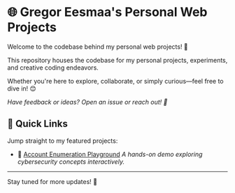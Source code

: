 # 🌐 Gregor Eesmaa's Personal Web Projects  

Welcome to the codebase behind my personal web projects! 🚀 

This repository houses the codebase for my personal projects, experiments, and creative coding endeavors. 

Whether you're here to explore, collaborate, or simply curious—feel free to dive in! 😊


*Have feedback or ideas? Open an issue or reach out! 💬*

## 🔗 Quick Links  

Jump straight to my featured projects:
- 🛝 [Account Enumeration Playground](https://gregoreesmaa.github.io/account-enumeration/playground/)
  *A hands-on demo exploring cybersecurity concepts interactively.*

---

Stay tuned for more updates! 🌱
